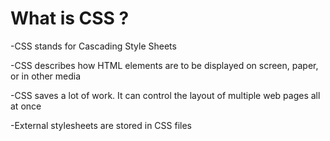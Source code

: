 # What is CSS ?
   -CSS stands for Cascading Style Sheets
   
   -CSS describes how HTML elements are to be displayed on screen, paper, or in other media
   
   -CSS saves a lot of work. It can control the layout of multiple web pages all at once
   
   -External stylesheets are stored in CSS files

